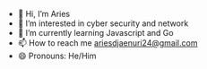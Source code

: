 - 👋 Hi, I’m Aries
- 👀 I’m interested in cyber security and network
- 🌱 I’m currently learning Javascript and Go
- 📫 How to reach me ariesdjaenuri24@gmail.com
- 😄 Pronouns: He/Him

<!---
AriesDjae/AriesDjae is a ✨ special ✨ repository because its `README.md` (this file) appears on your GitHub profile.
You can click the Preview link to take a look at your changes.
--->

